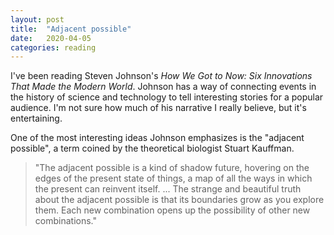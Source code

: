 ```yaml
---
layout: post
title:  "Adjacent possible"
date:   2020-04-05
categories: reading
---
```


I've been reading Steven Johnson's _How We Got to Now: Six Innovations That Made the Modern World_. Johnson has a way of connecting events in the history of science and technology to tell interesting stories for a popular audience. I'm not sure how much of his narrative I really believe, but it's entertaining.

One of the most interesting ideas Johnson emphasizes is the "adjacent possible", a term coined by the theoretical biologist Stuart Kauffman.

> "The adjacent possible is a kind of shadow future, hovering on the edges of the present state of things, a map of all the ways in which the present can reinvent itself. ... The strange and beautiful truth about the adjacent possible is that its boundaries grow as you explore them. Each new combination opens up the possibility of other new combinations."
 